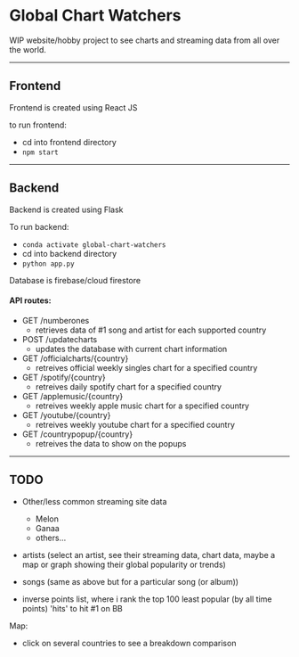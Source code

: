# Global Chart Watchers

WIP website/hobby project to see charts and streaming data from all over the world.

---- 
## Frontend
Frontend is created using React JS

to run frontend:
- cd into frontend directory
- `npm start`

---

## Backend
Backend is created using Flask

To run backend:
- `conda activate global-chart-watchers`
- cd into backend directory
- `python app.py`

Database is firebase/cloud firestore

#### API routes:
- GET /numberones
    - retrieves data of #1 song and artist for each supported country
- POST /updatecharts 
    - updates the database with current chart information
- GET /officialcharts/{country}
    - retreives official weekly singles chart for a specified country
- GET /spotify/{country}
    - retreives daily spotify chart for a specified country
- GET /applemusic/{country}
    - retreives weekly apple music chart for a specified country
- GET /youtube/{country}
    - retreives weekly youtube chart for a specified country
- GET /countrypopup/{country}
    - retreives the data to show on the popups 
---

## TODO

- Other/less common streaming site data
    - Melon
    - Ganaa
    - others...

- artists (select an artist, see their streaming data, chart data, maybe a map or graph showing their global popularity or trends)
- songs (same as above but for a particular song (or album))
- inverse points list, where i rank the top 100 least popular (by all time points) 'hits' to hit #1 on BB

Map:
- click on several countries to see a breakdown comparison
